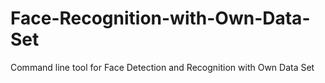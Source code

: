 # Face-Recognition-with-Own-Data-Set
Command line tool for Face Detection and Recognition with Own Data Set
